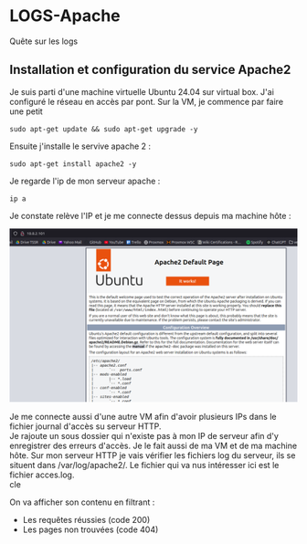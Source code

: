 # LOGS-Apache
Quête sur les logs

## Installation et configuration du service Apache2  

Je suis parti d'une machine virtuelle Ubuntu 24.04 sur virtual box. J'ai configuré le réseau en accès par pont.
Sur la VM, je commence par faire une petit

    sudo apt-get update && sudo apt-get upgrade -y  
    
Ensuite j'installe le servive apache 2 :  

    sudo apt-get install apache2 -y  

Je regarde l'ip de mon serveur apache :

    ip a  

Je constate relève l'IP et je me connecte dessus depuis ma machine hôte :  

<P ALIGN=CENTER><IMG SRC="https://github.com/julien-Nmd/LOGS-Apache/blob/main/Capture%20d%E2%80%99%C3%A9cran%20du%202025-01-02%2010-25-19.png" Width=600></P>

Je me connecte aussi d'une autre VM afin d'avoir plusieurs IPs dans le fichier journal d'accès su serveur HTTP.  
Je rajoute un sous dossier qui n'existe pas à mon IP de serveur afin d'y enregistrer des erreurs d'accès. Je le fait aussi de ma VM et de ma machine hôte.
Sur mon serveur HTTP je vais vérifier les fichiers log du serveur, ils se situent dans /var/log/apache2/. Le fichier qui va nus intéresser ici est le fichier acces.log.   
cle

On va afficher son contenu en filtrant :  
- Les requêtes réussies (code 200)
- Les pages non trouvées (code 404)

